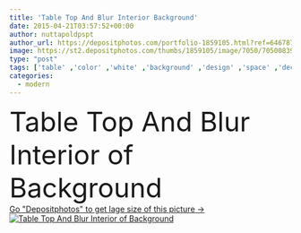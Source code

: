 ```yaml
---
title: 'Table Top And Blur Interior Background'
date: 2015-04-21T03:57:52+00:00
author: nuttapoldpspt
author_url: https://depositphotos.com/portfolio-1859105.html?ref=64678756
image: https://st2.depositphotos.com/thumbs/1859105/image/7050/70500839/api_thumb_450.jpg?forcejpeg=true
type: "post"
tags: ['table' ,'color' ,'white' ,'background' ,'design' ,'space' ,'decoration' ,'counter' ,'empty' ,'texture' ,'light' ,'brown' ,'food' ,'kitchen' ,'wooden' ,'board' ,'restaurant' ,'dark' ,'old' ,'retro' ,'rustic' ,'vintage' ,'modern' ,'blur' ,'wall' ,'window' ,'interior' ,'indoor' ,'home' ,'cafe' ,'display' ,'with' ,'desk' ,'furniture' ,'room' ,'wood' ,'surface' ,'in' ,'blurred' ,'top' ,'free' ,'dining' ,'place' ,'blurry' ,'and' ,'de' ,'mesa' ,'Hintergrund' ,'stary' ,'tafel' ]
categories: 
  - modern
---
```

<div aling="center">
            <font size="60"> Table Top And Blur Interior of Background</font>   
</div>
<div>
    <a href='https://st2.depositphotos.com/thumbs/1859105/image/7050/70500839/api_thumb_450.jpg?forcejpeg=true?ref=64678756' target=_blank > Go "Depositphotos" to get lage size of this picture ->
        <img href='https://st2.depositphotos.com/thumbs/1859105/image/7050/70500839/api_thumb_450.jpg?forcejpeg=true?ref=64678756' src='https://st2.depositphotos.com/1859105/7050/i/950/depositphotos_70500839-stock-photo-table-top-and-blur-interior.jpg?forcejpeg=true' alt='Table Top And Blur Interior of Background' >
    </a>
</div>
